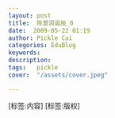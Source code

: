 ```yaml
---
layout: post  
title:  陈景润诞辰_0  
date:  2009-05-22 01:19  
author: Pickle Cai  
categories: EduBlog  
keywords: 
description:   
tags:	pickle   
cover:  "/assets/cover.jpeg"  

---  
```

    
[标签:内容]
 [标签:版权]

